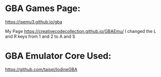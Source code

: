 # GBA Games Page:

https://jsemu3.github.io/gba

My Page
https://creativecodecollection.github.io/GBAEmu/
I changed the L and R keys from 1 and 2 to A and S

# GBA Emulator Core Used:

https://github.com/taisel/IodineGBA
